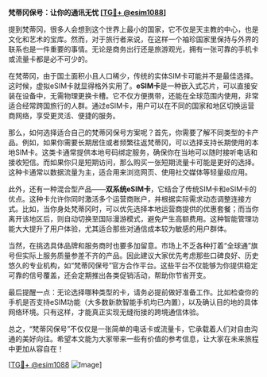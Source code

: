 **梵蒂冈保号：让你的通讯无忧 [[TG💪+ @esim1088](https://t.me/s/esim1088)]**

提到梵蒂冈，很多人会想到这个世界上最小的国家，它不仅是天主教的中心，也是文化和艺术的宝库。然而，对于旅行者来说，在这样一个袖珍国家里保持与外界的联系也是一件重要的事情。无论是商务出行还是旅游观光，拥有一张可靠的手机卡或流量卡都是必不可少的。

在梵蒂冈，由于国土面积小且人口稀少，传统的实体SIM卡可能并不是最佳选择。这时候，虚拟eSIM卡就显得格外实用了。**eSIM卡**是一种嵌入式芯片，可以直接安装在设备中，无需物理更换卡槽。它不仅方便携带，还能在全球范围内使用，非常适合经常跨国旅行的人群。通过eSIM卡，用户可以在不同的国家和地区切换运营商网络，享受更灵活、便捷的服务。

那么，如何选择适合自己的梵蒂冈保号方案呢？首先，你需要了解不同类型的卡产品。例如，如果你需要长期居住或者频繁往返梵蒂冈，可以选择支持长期使用的本地SIM卡。这类卡通常提供本地号码绑定服务，确保你在当地可以随时接听电话和接收短信。而如果你只是短期访问，那么购买一张短期流量卡可能是更好的选择。这种卡通常以数据流量为主，适合用来浏览网页、使用社交媒体等轻量级应用。

此外，还有一种混合型产品——**双系统eSIM卡**，它结合了传统SIM卡和eSIM卡的优点。这种卡允许你同时激活多个运营商账户，并根据实际需求动态调整连接方式。比如，当你身处梵蒂冈时，可以优先选择本地运营商提供的优惠套餐；而当你离开该地区后，则自动切换至国际漫游模式，避免产生高额费用。这种智能管理功能大大提升了用户体验，尤其适合那些对通信成本较为敏感的用户群体。

当然，在挑选具体品牌和服务商时也要多加留意。市场上不乏各种打着“全球通”旗号但实际上服务质量参差不齐的产品。因此建议大家优先考虑那些口碑良好、历史悠久的专业机构，如“梵蒂冈保号”官方合作平台。这些平台不仅能够为你提供稳定可靠的信号覆盖，还会定期推出各类促销活动，帮助你节省开支。

最后提醒一点：无论选择哪种类型的卡，请务必提前做好准备工作。比如检查你的手机是否支持eSIM功能（大多数新款智能手机均已内置），以及确认目的地的具体网络环境。只有这样，才能真正实现无缝衔接的跨境通信体验。

总之，“梵蒂冈保号”不仅仅是一张简单的电话卡或流量卡，它承载着人们对自由沟通的美好向往。希望本文能为大家带来一些有价值的参考信息，让大家在未来旅程中更加从容自在！ 

[[TG💪+ @esim1088](https://t.me/s/esim1088) ![Image](https://i.postimg.cc/4NQfJmqS/Snipaste-2025-05-13-00-14-12.png)]